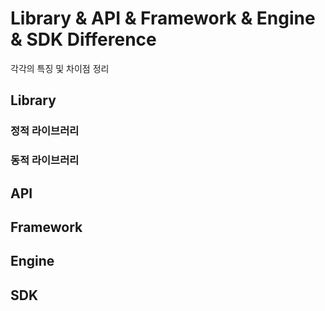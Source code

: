 # Library & API & Framework & Engine & SDK Difference

각각의 특징 및 차이점 정리



## Library



### 정적 라이브러리



### 동적 라이브러리



## API



## Framework



## Engine



## SDK



 

